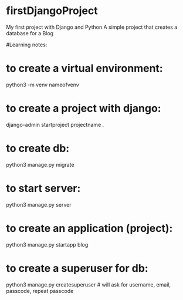# firstDjangoProject
My first project with Django and Python
A simple project that creates a database for a Blog

#Learning notes:

# to create a virtual environment:
  python3 -m venv nameofvenv
  
# to create a project with django:
  django-admin startproject projectname .
  
# to create db:
  python3 manage.py migrate
  
# to start server:
  python3 manage.py server
  
# to create an application (project):
  python3 manage.py startapp blog

# to create a superuser for db:
  python3 manage.py createsuperuser
    # will ask for username, email, passcode, repeat passcode

